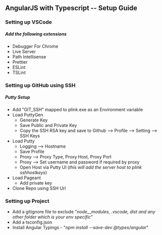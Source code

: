 ## AngularJS with Typescript -- Setup Guide

### Setting up VSCode

##### Add the following extensions

* Debugger For Chrome
* Live Server
* Path Intellisense
* Prettier
* ESLint
* TSLint

### Setting up GitHub using SSH

##### Putty Setup

* Add "GIT_SSH" mapped to plink.exe as an Environment variable
* Load PuttyGen
  * Generate Key
  * Save Public and Private Key
  * Copy the SSH RSA key and save to Github --> Profile --> Setting --> SSH Keys
* Load Putty
  * Logging --> Hostname
  * Save Profile
  * Proxy --> Proxy Type, Proxy Host, Proxy Port
  * Proxy --> Set username and password if required by proxy
  * Open Host via Putty UI (_this will add the server host to plink sshhostkeys_)
* Load Pageant
  * Add private key
* Clone Repo using SSH Url

### Setting up Project

* Add a gitignore file to exclude "_node\_\_modules, .vscode, dist and any other folder which is your env specific_"
* Add a tsconfig.json
* Install Angular Typings - "_npm install --save-dev @types/angular_"
